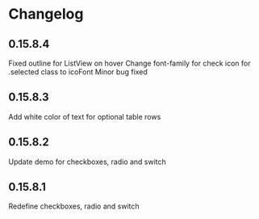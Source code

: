 # Changelog

## 0.15.8.4

Fixed outline for ListView on hover
Change font-family for check icon for .selected class to icoFont
Minor bug fixed

## 0.15.8.3

Add white color of text for optional table rows

## 0.15.8.2

Update demo for checkboxes, radio and switch

## 0.15.8.1

Redefine checkboxes, radio and switch
